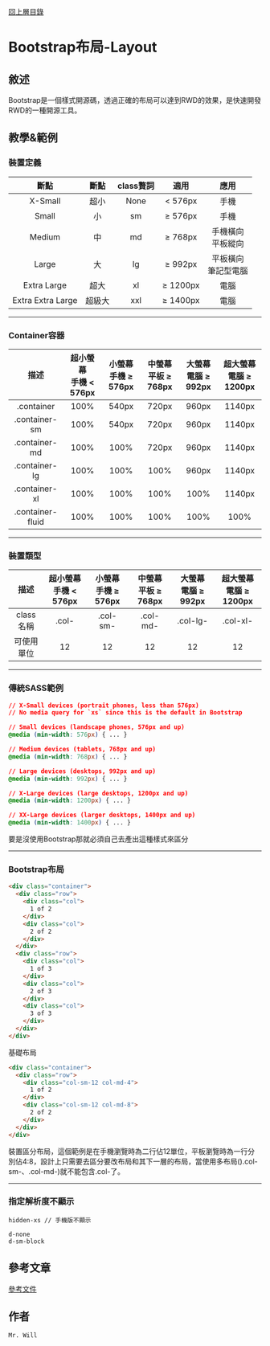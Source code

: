 [回上層目錄](../README.md)

# Bootstrap布局-Layout

## **敘述**
Bootstrap是一個樣式開源碼，透過正確的布局可以達到RWD的效果，是快速開發RWD的一種開源工具。

## **教學&範例**
### 裝置定義
| 斷點 | 斷點 | class贅詞 | 適用 | 應用 |
| :----: | :----: | :----: | :----: | :----: |
| X-Small | 超小 | None | < 576px | 手機 |
| Small | 小 | sm | ≥ 576px | 手機 |
| Medium | 中 | md | ≥ 768px | 手機橫向<br/>平板縱向 |
| Large | 大 | lg | ≥ 992px | 平板橫向<br/>筆記型電腦 |
| Extra Large | 超大 | xl | ≥ 1200px | 電腦 |
| Extra Extra Large | 超級大 | xxl | ≥ 1400px | 電腦 |

---

### Container容器
| 描述 | 超小螢幕<br/>手機 < 576px | 小螢幕<br/>手機 ≥ 576px | 中螢幕<br/>平板 ≥ 768px | 大螢幕<br/>電腦 ≥ 992px | 超大螢幕<br/>電腦 ≥ 1200px |
| :----: | :----: | :----: | :----: | :----: | :----: |
| .container | 100% | 540px | 720px | 960px | 1140px |
| .container-sm | 100% | 540px | 720px | 960px | 1140px |
| .container-md | 100% | 100% | 720px | 960px | 1140px |
| .container-lg | 100% | 100% | 100% | 960px | 1140px |
| .container-xl | 100% | 100% | 100% | 100% | 1140px |
| .container-fluid | 100% | 100% | 100% | 100% | 100% |

---

### 裝置類型
| 描述 | 超小螢幕<br/>手機 < 576px | 小螢幕<br/>手機 ≥ 576px | 中螢幕<br/>平板 ≥ 768px | 大螢幕<br/>電腦 ≥ 992px | 超大螢幕<br/>電腦 ≥ 1200px |
| :----: | :----: | :----: | :----: | :----: | :----: |
| class名稱 | .col- | .col-sm- | .col-md- | .col-lg- | .col-xl- |
| 可使用單位 | 12 | 12 | 12 | 12 | 12 |

---

### 傳統SASS範例
```css
// X-Small devices (portrait phones, less than 576px)
// No media query for `xs` since this is the default in Bootstrap

// Small devices (landscape phones, 576px and up)
@media (min-width: 576px) { ... }

// Medium devices (tablets, 768px and up)
@media (min-width: 768px) { ... }

// Large devices (desktops, 992px and up)
@media (min-width: 992px) { ... }

// X-Large devices (large desktops, 1200px and up)
@media (min-width: 1200px) { ... }

// XX-Large devices (larger desktops, 1400px and up)
@media (min-width: 1400px) { ... }
```
要是沒使用Bootstrap那就必須自己去產出這種樣式來區分

---

### Bootstrap布局
```html
<div class="container">
  <div class="row">
    <div class="col">
      1 of 2
    </div>
    <div class="col">
      2 of 2
    </div>
  </div>
  <div class="row">
    <div class="col">
      1 of 3
    </div>
    <div class="col">
      2 of 3
    </div>
    <div class="col">
      3 of 3
    </div>
  </div>
</div>
```
基礎布局

```html
<div class="container">
  <div class="row">
    <div class="col-sm-12 col-md-4">
      1 of 2
    </div>
    <div class="col-sm-12 col-md-8">
      2 of 2
    </div>
  </div>
</div>
```
裝置區分布局，這個範例是在手機瀏覽時為二行佔12單位，平板瀏覽時為一行分別佔4:8，設計上只需要去區分要改布局和其下一層的布局，當使用多布局().col-sm-、.col-md-)就不能包含.col-了。

---

### 指定解析度不顯示
```
hidden-xs // 手機版不顯示

d-none
d-sm-block
```

## **參考文章**
[參考文件](https://getbootstrap.com/docs/5.0/layout/breakpoints/)

## **作者**
`Mr. Will`
